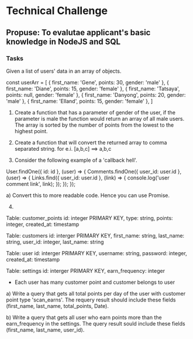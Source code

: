
# Technical Challenge

## Propuse: To evalutae applicant's basic knowledge in NodeJS and SQL

### Tasks

Given a list of users' data in an array of objects. 

const userArr = [
  { first_name: 'Gene', points: 30, gender: 'male' },
  { first_name: 'Diane', points: 15, gender: 'female' },
  { first_name: 'Tatsaya', points: null, gender: 'female' },
  { first_name: 'Danyong', points: 20, gender: 'male' },
  { first_name: 'Elland', points: 15, gender: 'female' },
] 

1) Create a function that has a parameter of gender of the user, if the parameter is male the function would return an array of all male users. The array is sorted by the number of points from the lowest to the highest point.

2) Create a function that will convert the returned array to comma separated string.
for e.i. [a,b,c] ==> a,b,c


3) Consider the following example of a 'callback hell'.

  User.findOne({ id: id }, (user) => {
   Comments.findOne({ user_id: user.id }, (user) => {
    Links.find({ user_id: user.id }, (link) => {
      console.log('user comment link', link);
    });
   }); 
  });
  
  a) Convert this to more readable code. Hence you can use Promise.
  
  
  4) 
  Table: customer_points
  id: integer PRIMARY KEY,
  type: string,
  points: integer,
  created_at: timestamp
  
  Table: customers
  id: interger PRIMARY KEY,
  first_name: string,
  last_name: string,
  user_id: integer,
  last_name: string
  
  Table: user
  id: interger PRIMARY KEY,
  username: string,
  password: integer,
  created_at: timestamp
  
  Table: settings
  id: interger PRIMARY KEY,
  earn_frequency: integer
  
  - Each user has many customer point and customer belongs to user
  
  a) Write a query that gets all total points per day of the user with customer point type 'scan_earns'.
    The requery result should include these fields (first_name, last_name, total_points, Date).
    
  b) Write a query that gets all user who earn points more than the earn_frequency in the settings. 
    The query result sould include these fields (first_name, last_name, user_id).
  
  
